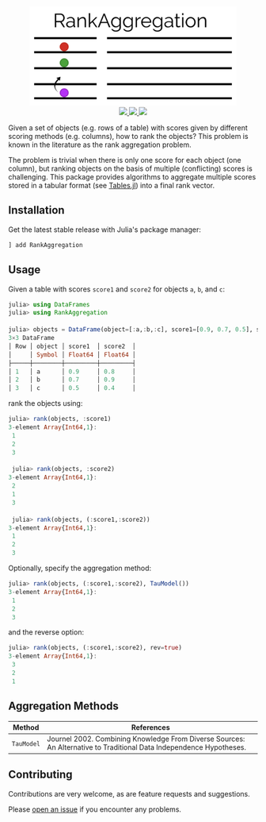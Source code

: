 <p align="center">
  <img src="docs/RankAggregation.png" height="200"><br>
  <a href="https://travis-ci.org/JuliaEarth/RankAggregation.jl">
    <img src="https://travis-ci.org/JuliaEarth/RankAggregation.jl.svg?branch=master">
  </a>
  <a href="https://codecov.io/gh/JuliaEarth/RankAggregation.jl">
    <img src="https://codecov.io/gh/JuliaEarth/RankAggregation.jl/branch/master/graph/badge.svg">
  </a>
  <a href="LICENSE">
    <img src="https://img.shields.io/badge/license-MIT-blue.svg">
  </a>
</p>

Given a set of objects (e.g. rows of a table) with scores
given by different scoring methods (e.g. columns), how to
rank the objects? This problem is known in the literature
as the rank aggregation problem.

The problem is trivial when there is only one score for
each object (one column), but ranking objects on the basis
of multiple (conflicting) scores is challenging. This
package provides algorithms to aggregate multiple scores
stored in a tabular format
(see [Tables.jl](https://github.com/JuliaData/Tables.jl))
into a final rank vector.

## Installation

Get the latest stable release with Julia's package manager:

```julia
] add RankAggregation
```

## Usage

Given a table with scores `score1` and `score2` for objects `a`, `b`, and `c`:

```julia
julia> using DataFrames
julia> using RankAggregation

julia> objects = DataFrame(object=[:a,:b,:c], score1=[0.9, 0.7, 0.5], score2=[0.8, 0.9, 0.4])
3×3 DataFrame
│ Row │ object │ score1  │ score2  │
│     │ Symbol │ Float64 │ Float64 │
├─────┼────────┼─────────┼─────────┤
│ 1   │ a      │ 0.9     │ 0.8     │
│ 2   │ b      │ 0.7     │ 0.9     │
│ 3   │ c      │ 0.5     │ 0.4     │
```

rank the objects using:

```julia
julia> rank(objects, :score1)
3-element Array{Int64,1}:
 1
 2
 3

 julia> rank(objects, :score2)
3-element Array{Int64,1}:
 2
 1
 3

 julia> rank(objects, (:score1,:score2))
3-element Array{Int64,1}:
 1
 2
 3
```

Optionally, specify the aggregation method:

```julia
julia> rank(objects, (:score1,:score2), TauModel())
3-element Array{Int64,1}:
 1
 2
 3
```

and the reverse option:

```julia
julia> rank(objects, (:score1,:score2), rev=true)
3-element Array{Int64,1}:
 3
 2
 1
```

## Aggregation Methods

| Method | References |
|--------|------------|
| `TauModel` | Journel 2002. Combining Knowledge From Diverse Sources: An Alternative to Traditional Data Independence Hypotheses. |

## Contributing

Contributions are very welcome, as are feature requests and suggestions.

Please [open an issue](https://github.com/JuliaEarth/RankAggregation.jl/issues) if you encounter
any problems.
